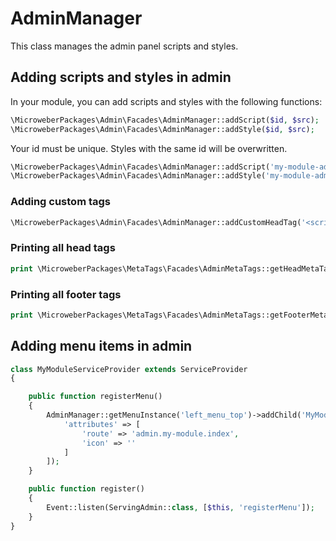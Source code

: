 
# AdminManager

This class manages the admin panel scripts and styles.

## Adding scripts and styles in admin

In your module, you can add scripts and styles with the following functions:

```php
\MicroweberPackages\Admin\Facades\AdminManager::addScript($id, $src);
\MicroweberPackages\Admin\Facades\AdminManager::addStyle($id, $src);
```

Your id must be unique. Styles with the same id will be overwritten.

```php
\MicroweberPackages\Admin\Facades\AdminManager::addScript('my-module-admin-js', module_url() . 'my-module/js/admin.js');
\MicroweberPackages\Admin\Facades\AdminManager::addStyle('my-module-admin-css', module_url() . 'my-module/css/admin.css');
```

### Adding custom tags

```php
\MicroweberPackages\Admin\Facades\AdminManager::addCustomHeadTag('<script>alert("ok")</script>');
```
 

### Printing all head tags 
  
 ```php
print \MicroweberPackages\MetaTags\Facades\AdminMetaTags::getHeadMetaTags()();    
```

### Printing all footer tags

 ```php
print \MicroweberPackages\MetaTags\Facades\AdminMetaTags::getFooterMetaTags();    
```



## Adding menu items in admin

```php
class MyModuleServiceProvider extends ServiceProvider
{

    public function registerMenu()
    {
        AdminManager::getMenuInstance('left_menu_top')->addChild('MyModule', [
            'attributes' => [
                'route' => 'admin.my-module.index',
                'icon' => ''
            ]
        ]);
    }

    public function register()
    {
        Event::listen(ServingAdmin::class, [$this, 'registerMenu']);
    }
}
```

 




 


